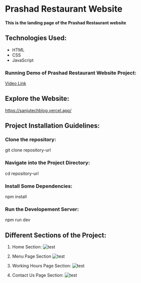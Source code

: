 # Prashad Restaurant  Website

#### This is the landing page of the Prashad Restaurant website

## Technologies Used:

* HTML
* CSS
* JavaScript
  
  
### Running Demo of Prashad Restaurant  Website Project:
[Video Link](https://youtu.be/vAIQLk0C0xU)


## Explore the Website:
https://sanjutechblog.vercel.app/

## Project Installation Guidelines:

### Clone the repository:
git clone repository-url

### Navigate into the Project Directory:
cd repository-url

### Install Some Dependencies:
npm install

### Run the Developement Server:
npm run dev

## Different Sections of the Project:
 1) Home Section:
   ![test](https://github.com/Binnar81/fetchUserData-webApplication/blob/master/OneDrive/Desktop/MERN/Restaurant%20Website/img/RestaurantHomePage.png)


 2) Menu  Page Section
   ![test](https://github.com/Binnar81/fetchUserData-webApplication/blob/master/OneDrive/Desktop/MERN/Restaurant%20Website/img/RestaurantMenuPage.png)

 3) Working Hours Page Section:
   ![test](https://github.com/Binnar81/fetchUserData-webApplication/blob/master/OneDrive/Desktop/MERN/Restaurant%20Website/img/RestaurantWorkingHoursPage.png)

 4) Contact Us Page Section:
   ![test](https://github.com/Binnar81/fetchUserData-webApplication/blob/master/OneDrive/Desktop/MERN/Restaurant%20Website/img/RestaurantContactUsPage.png)


 



